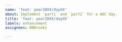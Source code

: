 ```yaml
---
name: 'feat: year20XX/dayXX'
about: Implement `part1` and `part2` for a AOC day.
title: 'feat: year20XX/dayXX'
labels: enhancement
assignees: N8Brooks

---
```

